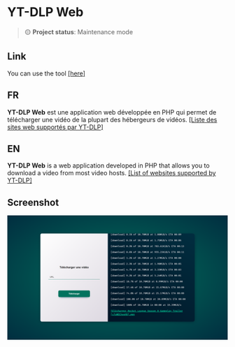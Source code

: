 # YT-DLP Web

> 🟡 **Project status**: Maintenance mode

## Link
You can use the tool [[here]](https://labaguettedev.live/dl)

## FR
**YT-DLP Web** est une application web développée en PHP qui permet de télécharger une vidéo de la plupart des hébergeurs de vidéos.
[[Liste des sites web supportés par YT-DLP]](https://github.com/yt-dlp/yt-dlp/blob/master/supportedsites.md)

## EN
**YT-DLP Web** is a web application developed in PHP that allows you to download a video from most video hosts.
[[List of websites supported by YT-DLP]](https://github.com/yt-dlp/yt-dlp/blob/master/supportedsites.md)

## Screenshot
![yt-dlpWeb](.assets/yt-dlpWeb.png)
